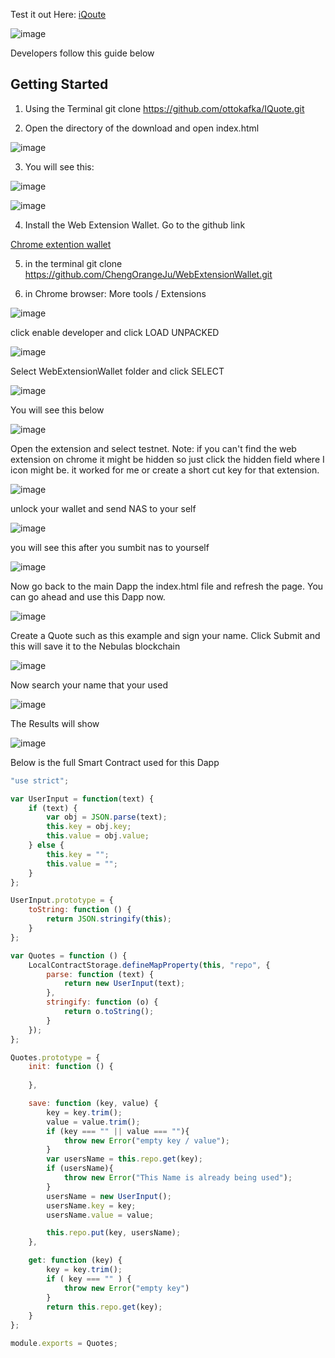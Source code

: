 Test it out Here: [iQoute](https://ottokafka.github.io/IQuote/.)


![image](https://user-images.githubusercontent.com/21117852/39671076-1f57909c-5144-11e8-8bcb-31369241f65c.png)



Developers follow this guide below

## Getting Started
1) Using the Terminal 
    git clone https://github.com/ottokafka/IQuote.git

2) Open the directory of the download and open index.html

![image](https://user-images.githubusercontent.com/21117852/39669720-b1a65032-5126-11e8-9c7d-613c27a101e0.png)

3) You will see this:

![image](https://user-images.githubusercontent.com/21117852/39671108-9742d0c6-5144-11e8-9466-49392b784037.png)

![image](https://user-images.githubusercontent.com/21117852/39671704-56106a94-5150-11e8-9710-9d40193f856a.png)

4) Install the Web Extension Wallet. Go to the github link

 [Chrome extention wallet](https://github.com/ChengOrangeJu/WebExtensionWallet)

5) in the terminal 
git clone https://github.com/ChengOrangeJu/WebExtensionWallet.git

6) in Chrome browser: More tools / Extensions

![image](https://user-images.githubusercontent.com/21117852/39468331-0efb30e2-4d65-11e8-8d1c-f1725453ba2b.png)

click enable developer and click LOAD UNPACKED

![image](https://user-images.githubusercontent.com/21117852/39468412-6bc87ba4-4d65-11e8-8185-7e8c175a6842.png)

Select WebExtensionWallet folder and click SELECT

![image](https://user-images.githubusercontent.com/21117852/39468494-d6ecf978-4d65-11e8-8ebd-b6f0cffaf52d.png)


You will see this below

![image](https://user-images.githubusercontent.com/21117852/39468538-12119df6-4d66-11e8-98f9-e621522a0f78.png)

Open the extension and select testnet. 
Note: if you can't find the web extension on chrome it might be hidden so just click the hidden field where I icon might be. it worked for me or create a short cut key for that extension.

![image](https://user-images.githubusercontent.com/21117852/39468587-5844e68e-4d66-11e8-86f9-e225a0ccc205.png)


unlock your wallet and send NAS to your self


![image](https://user-images.githubusercontent.com/21117852/39468679-ea8da68e-4d66-11e8-96dd-3668744d97db.png)

you will see this after you sumbit nas to yourself

![image](https://user-images.githubusercontent.com/21117852/39468722-221a19e8-4d67-11e8-86d6-977814efbe15.png)

Now go back to the main Dapp
the index.html file and refresh the page.
You can go ahead and use this Dapp now. 

![image](https://user-images.githubusercontent.com/21117852/39671076-1f57909c-5144-11e8-8bcb-31369241f65c.png)

Create a Quote such as this example and sign your name.
Click Submit and this will save it to the Nebulas blockchain

![image](https://user-images.githubusercontent.com/21117852/39671731-a223677e-5150-11e8-9396-1c7d0db08820.png)

Now search your name that your used

![image](https://user-images.githubusercontent.com/21117852/39671739-ba44d6a8-5150-11e8-9e72-889b8bbcac39.png)

The Results will show

![image](https://user-images.githubusercontent.com/21117852/39671778-3205b2b6-5151-11e8-8ffb-7c794f9eacd4.png)



Below is the full Smart Contract used for this Dapp


```js
"use strict";

var UserInput = function(text) {
	if (text) {
		var obj = JSON.parse(text);
		this.key = obj.key;
		this.value = obj.value;
	} else {
	    this.key = "";
	    this.value = "";
	}
};

UserInput.prototype = {
	toString: function () {
		return JSON.stringify(this);
	}
};

var Quotes = function () {
    LocalContractStorage.defineMapProperty(this, "repo", {
        parse: function (text) {
            return new UserInput(text);
        },
        stringify: function (o) {
            return o.toString();
        }
    });
};

Quotes.prototype = {
    init: function () {
        
    },

    save: function (key, value) {
        key = key.trim();
        value = value.trim();
        if (key === "" || value === ""){
            throw new Error("empty key / value");
        }
        var usersName = this.repo.get(key);
        if (usersName){
            throw new Error("This Name is already being used");
        }
        usersName = new UserInput();
        usersName.key = key;
        usersName.value = value;

        this.repo.put(key, usersName);
    },

    get: function (key) {
        key = key.trim();
        if ( key === "" ) {
            throw new Error("empty key")
        }
        return this.repo.get(key);
    }
};

module.exports = Quotes;
```





